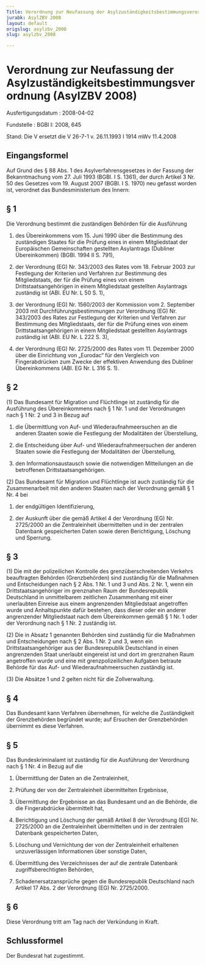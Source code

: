 ```yaml
---
Title: Verordnung zur Neufassung der Asylzuständigkeitsbestimmungsverordnung
jurabk: AsylZBV 2008
layout: default
origslug: asylzbv_2008
slug: asylzbv_2008

---
```


# Verordnung zur Neufassung der Asylzuständigkeitsbestimmungsverordnung (AsylZBV 2008)

Ausfertigungsdatum
:   2008-04-02

Fundstelle
:   BGBl I: 2008, 645

Stand: Die V ersetzt die V 26-7-1 v. 26.11.1993 I 1914 mWv 11.4.2008

## Eingangsformel

Auf Grund des § 88 Abs. 1 des Asylverfahrensgesetzes in der Fassung der Bekanntmachung vom 27. Juli 1993 (BGBl. I S. 1361), der durch Artikel 3 Nr. 50 des Gesetzes vom 19. August 2007 (BGBl. I S. 1970) neu gefasst worden ist, verordnet das Bundesministerium des Innern:


## § 1

Die Verordnung bestimmt die zuständigen Behörden für die Ausführung

1.  des Übereinkommens vom 15. Juni 1990 über die Bestimmung des zuständigen Staates für die Prüfung eines in einem Mitgliedstaat der Europäischen Gemeinschaften gestellten Asylantrags (Dubliner Übereinkommen) (BGBl. 1994 II S. 791),


2.  der Verordnung (EG) Nr. 343/2003 des Rates vom 18. Februar 2003 zur Festlegung der Kriterien und Verfahren zur Bestimmung des Mitgliedstaats, der für die Prüfung eines von einem Drittstaatsangehörigen in einem Mitgliedstaat gestellten Asylantrags zuständig ist (ABl. EU Nr. L 50 S. 1),


3.  der Verordnung (EG) Nr. 1560/2003 der Kommission vom 2. September 2003 mit Durchführungsbestimmungen zur Verordnung (EG) Nr. 343/2003 des Rates zur Festlegung der Kriterien und Verfahren zur Bestimmung des Mitgliedstaats, der für die Prüfung eines von einem Drittstaatsangehörigen in einem Mitgliedstaat gestellten Asylantrags zuständig ist (ABl. EU Nr. L 222 S. 3),


4.  der Verordnung (EG) Nr. 2725/2000 des Rates vom 11. Dezember 2000 über die Einrichtung von „Eurodac“ für den Vergleich von Fingerabdrücken zum Zwecke der effektiven Anwendung des Dubliner Übereinkommens (ABl. EG Nr. L 316 S. 1).





## § 2

(1) Das Bundesamt für Migration und Flüchtlinge ist zuständig für die Ausführung des Übereinkommens nach § 1 Nr. 1 und der Verordnungen nach § 1 Nr. 2 und 3 in Bezug auf

1.  die Übermittlung von Auf- und Wiederaufnahmeersuchen an die anderen Staaten sowie die Festlegung der Modalitäten der Überstellung,


2.  die Entscheidung über Auf- und Wiederaufnahmeersuchen der anderen Staaten sowie die Festlegung der Modalitäten der Überstellung,


3.  den Informationsaustausch sowie die notwendigen Mitteilungen an die betroffenen Drittstaatsangehörigen.




(2) Das Bundesamt für Migration und Flüchtlinge ist auch zuständig für die Zusammenarbeit mit den anderen Staaten nach der Verordnung gemäß § 1 Nr. 4 bei

1.  der endgültigen Identifizierung,


2.  der Auskunft über die gemäß Artikel 4 der Verordnung (EG) Nr. 2725/2000 an die Zentraleinheit übermittelten und in der zentralen Datenbank gespeicherten Daten sowie deren Berichtigung, Löschung und Sperrung.





## § 3

(1) Die mit der polizeilichen Kontrolle des grenzüberschreitenden Verkehrs beauftragten Behörden (Grenzbehörden) sind zuständig für die Maßnahmen und Entscheidungen nach § 2 Abs. 1 Nr. 1 und 3 und Abs. 2 Nr. 1, wenn ein Drittstaatsangehöriger im grenznahen Raum der Bundesrepublik Deutschland in unmittelbarem zeitlichen Zusammenhang mit einer unerlaubten Einreise aus einem angrenzenden Mitgliedstaat angetroffen wurde und Anhaltspunkte dafür bestehen, dass dieser oder ein anderer angrenzender Mitgliedstaat nach dem Übereinkommen gemäß § 1 Nr. 1 oder der Verordnung nach § 1 Nr. 2 zuständig ist.

(2) Die in Absatz 1 genannten Behörden sind zuständig für die Maßnahmen und Entscheidungen nach § 2 Abs. 1 Nr. 2 und 3, wenn ein Drittstaatsangehöriger aus der Bundesrepublik Deutschland in einen angrenzenden Staat unerlaubt eingereist ist und dort im grenznahen Raum angetroffen wurde und eine mit grenzpolizeilichen Aufgaben betraute Behörde für das Auf- und Wiederaufnahmeersuchen zuständig ist.

(3) Die Absätze 1 und 2 gelten nicht für die Zollverwaltung.


## § 4

Das Bundesamt kann Verfahren übernehmen, für welche die Zuständigkeit der Grenzbehörden begründet wurde; auf Ersuchen der Grenzbehörden übernimmt es diese Verfahren.


## § 5

Das Bundeskriminalamt ist zuständig für die Ausführung der Verordnung nach § 1 Nr. 4 in Bezug auf die

1.  Übermittlung der Daten an die Zentraleinheit,


2.  Prüfung der von der Zentraleinheit übermittelten Ergebnisse,


3.  Übermittlung der Ergebnisse an das Bundesamt und an die Behörde, die die Fingerabdrücke übermittelt hat,


4.  Berichtigung und Löschung der gemäß Artikel 8 der Verordnung (EG) Nr. 2725/2000 an die Zentraleinheit übermittelten und in der zentralen Datenbank gespeicherten Daten,


5.  Löschung und Vernichtung der von der Zentraleinheit erhaltenen unzuverlässigen Informationen über sonstige Daten,


6.  Übermittlung des Verzeichnisses der auf die zentrale Datenbank zugriffsberechtigten Behörden,


7.  Schadenersatzansprüche gegen die Bundesrepublik Deutschland nach Artikel 17 Abs. 2 der Verordnung (EG) Nr. 2725/2000.





## § 6

Diese Verordnung tritt am Tag nach der Verkündung in Kraft.


## Schlussformel

Der Bundesrat hat zugestimmt.

